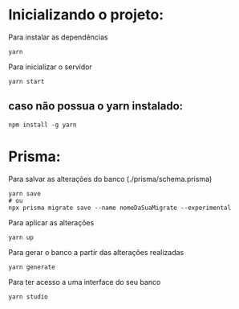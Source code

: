 # Inicializando o projeto:

Para instalar as dependências
```
yarn
```

Para inicializar o servidor
```
yarn start
```

## caso não possua o yarn instalado:
```
npm install -g yarn
```

# Prisma:

Para salvar as alterações do banco (./prisma/schema.prisma) 
```
yarn save
# ou
npx prisma migrate save --name nomeDaSuaMigrate --experimental
```

Para aplicar as alterações 
```
yarn up
```

Para gerar o banco a partir das alterações realizadas 
```
yarn generate
```

Para ter acesso a uma interface do seu banco
```
yarn studio
```
